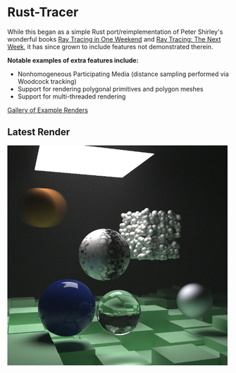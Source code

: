 # Rust-Tracer

While this began as a simple Rust port/reimplementation of Peter Shirley's wonderful books [Ray Tracing in One Weekend](https://smile.amazon.com/Ray-Tracing-Weekend-Minibooks-Book-ebook/dp/B01B5AODD8) and [Ray Tracing: The Next Week](https://smile.amazon.com/Ray-Tracing-Next-Week-Minibooks-ebook/dp/B01CO7PQ8C), it has since grown to include features not demonstrated therein.

**Notable examples of extra features include:**
* Nonhomogeneous Participating Media (distance sampling performed via Woodcock tracking)
* Support for rendering polygonal primitives and polygon meshes
* Support for multi-threaded rendering

[Gallery of Example Renders](./renders/README.md)

## Latest Render

<img src="./output.png" title="Snapshot of the current progress" width="500">

